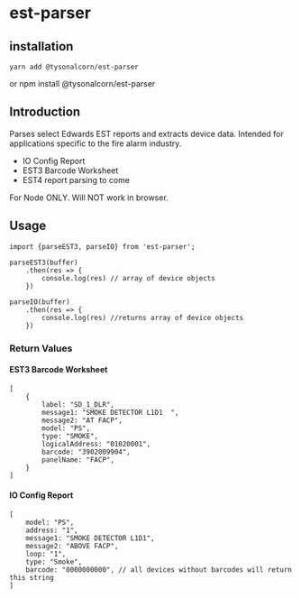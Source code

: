 # est-parser

## installation

    yarn add @tysonalcorn/est-parser
or
    npm install @tysonalcorn/est-parser

## Introduction

 Parses select Edwards EST reports and extracts device data. Intended for applications specific to the fire alarm industry.

- IO Config Report
- EST3 Barcode Worksheet
- EST4 report parsing to come

For Node ONLY. Will NOT work in browser.

## Usage

    import {parseEST3, parseIO} from 'est-parser';

    parseEST3(buffer)
        .then(res => {
            console.log(res) // array of device objects
        })
    
    parseIO(buffer)
        .then(res => {
            console.log(res) //returns array of device objects
        })

### Return Values

#### EST3 Barcode Worksheet

    [
        {
            label: "SD_1_DLR",
            message1: "SMOKE DETECTOR L1D1  ",
            message2: "AT FACP",
            model: "PS",
            type: "SMOKE",
            logicalAddress: "01020001",
            barcode: "3902009904",
            panelName: "FACP",
        }
    ]

#### IO Config Report

    [
        model: "PS",
        address: "1",
        message1: "SMOKE DETECTOR L1D1",
        message2: "ABOVE FACP",
        loop: "1",
        type: "Smoke",
        barcode: "0000000000", // all devices without barcodes will return this string
    ]
